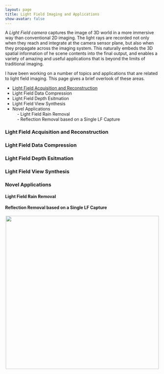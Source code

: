 ```yaml
---
layout: page
title: Light Field Imaging and Applications
show-avatar: false
---
```

A _Light Field camera_ captures the image of 3D world in a more immersive way than conventional 2D imaging. 
The light rays are recorded not only when they reach and integrate at the camera sensor plane, but also when they propagate across the imaging system. This naturally embeds the 3D spatial information of he scene contents into the final output, and enables a variety of amazing and useful applications that is beyond the limits of traditional imaging.

I have been working on a number of topics and applications that are related to light field imaging. This page gives a brief overlook of these areas.

- [Light Field Acquisition and Reconstruction](#abcd)  
- Light Field Data Compression  
- Light Field Depth Esitmation  
- Light Field View Synthesis  
- Novel Applications  
&nbsp; &nbsp; - Light Field Rain Removal  
&nbsp; &nbsp; - Reflection Removal based on a Single LF Capture  

### <a name="acq"></a>Light Field Acquisition and Reconstruction
### Light Field Data Compression  
### Light Field Depth Esitmation  
### Light Field View Synthesis  
### Novel Applications  
#### Light Field Rain Removal  
#### Reflection Removal based on a Single LF Capture  






<p align="center">
<img src="https://hotndy.github.io/projects/LFCS/opticalDiagram.jpg" width="500px"/>
</p>
  
